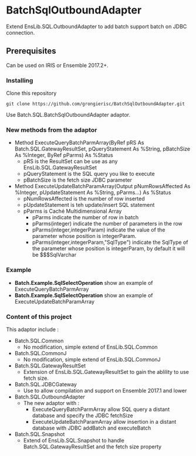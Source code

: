 # BatchSqlOutboundAdapter

Extend EnsLib.SQL.OutboundAdapter to add batch support batch on JDBC connection.

## Prerequisites

Can be used on IRIS or Ensemble 2017.2+.

### Installing

Clone this repository

```
git clone https://github.com/grongierisc/BatchSqlOutboundAdapter.git
```

Use Batch.SQL.BatchSqlOutboundAdapter adaptor.

### New methods from the adaptor

* Method ExecuteQueryBatchParmArray(ByRef pRS As Batch.SQL.GatewayResultSet, pQueryStatement As %String, pBatchSize As %Integer, ByRef pParms) As %Status
    * pRS is the ResultSet can be use as any EnsLib.SQL.GatewayResultSet
    * pQueryStatement is the SQL query you like to execute
    * pBatchSize is the fetch size JDBC parameter
* Method ExecuteUpdateBatchParamArray(Output pNumRowsAffected As %Integer, pUpdateStatement As %String, pParms...) As %Status 
    * pNumRowsAffected is the number of row inserted
    * pUpdateStatement is teh update/insert SQL statement
    * pParms is Caché Multidimensional Array
        * pParms indicate the number of row in batch
        * pParms(integer) indicate the number of parameters in the row
        * pParms(integer,integerParam) indicate the value of the parameter whose position is integerParam.
        * pParms(integer,integerParam,"SqlType") indicate the SqlType of the parameter whose position is integerParam, by default it will be $$$SqlVarchar

### Example

 * **Batch.Example.SqlSelectOperation** show an example of ExecuteQueryBatchParmArray
 * **Batch.Example.SqlSelectOperation** show an example of ExecuteUpdateBatchParamArray

### Content of this project

This adaptor include :

* Batch.SQL.Common
  * No modification, simple extend of EnsLib.SQL.Common
* Batch.SQL.CommonJ
  * No modification, simple extend of EnsLib.SQL.CommonJ
* Batch.SQL.GatewayResultSet
  * Extension of EnsLib.SQL.GatewayResultSet to gain the ablility to use fetch size.
* Batch.SQL.JDBCGateway
  * Use to allow compilation and support on Ensemble 2017.1 and lower
* Batch.SQL.OutboundAdapter
  * The new adaptor with :
    * ExecuteQueryBatchParmArray allow SQL query a distant database and specify the JDBC fetchSize
    * ExecuteUpdateBatchParamArray allow insertion in a distant database with JDBC addBatch and executeBatch
* Batch.SQL.Snapshot
  * Extend of EnsLib.SQL.Snapshot to handle Batch.SQL.GatewayResultSet and the fetch size property
